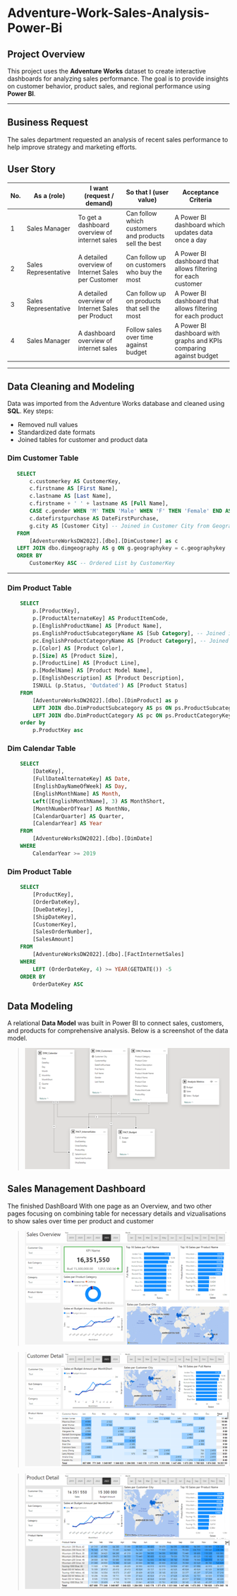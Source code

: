 # Adventure-Work-Sales-Analysis-Power-Bi
## Project Overview
This project uses the **Adventure Works** dataset to create interactive dashboards for analyzing sales performance. The goal is to provide insights on customer behavior, product sales, and regional performance using **Power BI**.

---
## Business Request
The sales department requested an analysis of recent sales performance to help improve strategy and marketing efforts.

## User Story

| No. | As a (role)          | I want (request / demand)                        | So that I (user value)                                | Acceptance Criteria                                                  |
|-----|----------------------|--------------------------------------------------|-------------------------------------------------------|----------------------------------------------------------------------|
| 1   | Sales Manager         | To get a dashboard overview of internet sales    | Can follow which customers and products sell the best  | A Power BI dashboard which updates data once a day                   |
| 2   | Sales Representative  | A detailed overview of Internet Sales per Customer | Can follow up on customers who buy the most           | A Power BI dashboard that allows filtering for each customer         |
| 3   | Sales Representative  | A detailed overview of Internet Sales per Product | Can follow up on products that sell the most           | A Power BI dashboard that allows filtering for each product          |
| 4   | Sales Manager         | A dashboard overview of internet sales            | Follow sales over time against budget                 | A Power BI dashboard with graphs and KPIs comparing against budget   |



---

## Data Cleaning and Modeling
Data was imported from the Adventure Works database and cleaned using **SQL**. Key steps:
- Removed null values
- Standardized date formats
- Joined tables for customer and product data
### Dim Customer Table
 ```sql
    SELECT 
        c.customerkey AS CustomerKey, 
        c.firstname AS [First Name], 
        c.lastname AS [Last Name], 
        c.firstname + ' ' + lastname AS [Full Name], 
        CASE c.gender WHEN 'M' THEN 'Male' WHEN 'F' THEN 'Female' END AS Gender,
        c.datefirstpurchase AS DateFirstPurchase, 
        g.city AS [Customer City] -- Joined in Customer City from Geography Table
    FROM 
        [AdventureWorksDW2022].[dbo].[DimCustomer] as c
    LEFT JOIN dbo.dimgeography AS g ON g.geographykey = c.geographykey 
    ORDER BY 
        CustomerKey ASC -- Ordered List by CustomerKey 
```

--- 

### Dim Product Table
```sql
    SELECT 
        p.[ProductKey], 
        p.[ProductAlternateKey] AS ProductItemCode, 
        p.[EnglishProductName] AS [Product Name], 
        ps.EnglishProductSubcategoryName AS [Sub Category], -- Joined in from Sub Category Table
        pc.EnglishProductCategoryName AS [Product Category], -- Joined in from Category Table
        p.[Color] AS [Product Color], 
        p.[Size] AS [Product Size], 
        p.[ProductLine] AS [Product Line], 
        p.[ModelName] AS [Product Model Name], 
        p.[EnglishDescription] AS [Product Description], 
        ISNULL (p.Status, 'Outdated') AS [Product Status] 
    FROM 
        [AdventureWorksDW2022].[dbo].[DimProduct] as p
        LEFT JOIN dbo.DimProductSubcategory AS ps ON ps.ProductSubcategoryKey = p.ProductSubcategoryKey 
        LEFT JOIN dbo.DimProductCategory AS pc ON ps.ProductCategoryKey = pc.ProductCategoryKey 
    order by 
        p.ProductKey asc
```

### Dim Calendar Table
```sql
    SELECT 
        [DateKey], 
        [FullDateAlternateKey] AS Date, 
        [EnglishDayNameOfWeek] AS Day, 
        [EnglishMonthName] AS Month, 
        Left([EnglishMonthName], 3) AS MonthShort,
        [MonthNumberOfYear] AS MonthNo, 
        [CalendarQuarter] AS Quarter, 
        [CalendarYear] AS Year
    FROM 
        [AdventureWorksDW2022].[dbo].[DimDate]
    WHERE 
        CalendarYear >= 2019
```

### Dim Product Table
```sql
    SELECT 
        [ProductKey], 
        [OrderDateKey], 
        [DueDateKey], 
        [ShipDateKey], 
        [CustomerKey], 
        [SalesOrderNumber],
        [SalesAmount]
    FROM 
        [AdventureWorksDW2022].[dbo].[FactInternetSales]
    WHERE 
        LEFT (OrderDateKey, 4) >= YEAR(GETDATE()) -5
    ORDER BY
        OrderDateKey ASC
```

## Data Modeling
A relational **Data Model** was built in Power BI to connect sales, customers, and products for comprehensive analysis.
Below is a screenshot of the data model.

> ![Data modeling](Assets/02.png)

## Sales Management Dashboard
The finished DashBoard With one page as an Overview, and two other pages focusing on combining table for necessary details and vizualisations to show sales over time per product and customer

> ![Overview](Assets/03.png)

> ![Customer Detail](Assets/04.png)

> ![Product Detail](Assets/01.png)